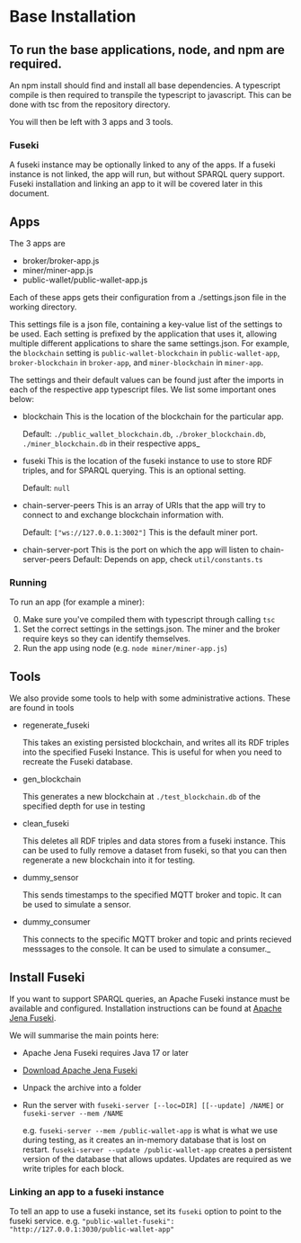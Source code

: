 # Base Installation

## To run the base applications, node, and npm are required.

An npm install should find and install all base dependencies.
A typescript compile is then required to transpile the typescript to javascript.
This can be done with tsc from the repository directory.

You will then be left with 3 apps and 3 tools.

### Fuseki

A fuseki instance may be optionally linked to any of the apps.
If a fuseki instance is not linked, the app will run, but without SPARQL query support.
Fuseki installation and linking an app to it will be covered later in this document.

## Apps

The 3 apps are

- broker/broker-app.js
- miner/miner-app.js
- public-wallet/public-wallet-app.js

Each of these apps gets their configuration from a ./settings.json file in the working directory.

This settings file is a json file, containing a key-value list of the settings to be used. 
Each setting is prefixed by the application that uses it, allowing multiple different applications to share the same settings.json.
For example, the `blockchain` setting is `public-wallet-blockchain` in `public-wallet-app`, `broker-blockchain` in `broker-app`, and `miner-blockchain` in `miner-app`.

The settings and their default values can be found just after the imports in each of the respective app typescript files. 
We list some important ones below:

- blockchain
  This is the location of the blockchain for the particular app.

  Default: `./public_wallet_blockchain.db`, `./broker_blockchain.db`, `./miner_blockchain.db` in their respective apps_
- fuseki
  This is the location of the fuseki instance to use to store RDF triples, and for SPARQL querying.
  This is an optional setting.

  Default: `null`
- chain-server-peers
  This is an array of URIs that the app will try to connect to and exchange blockchain information with.

  Default: `["ws://127.0.0.1:3002"]` This is the default miner port.
- chain-server-port
  This is the port on which the app will listen to chain-server-peers
  Default: Depends on app, check `util/constants.ts`

### Running

To run an app (for example a miner):

0. Make sure you've compiled them with typescript through calling `tsc`
1. Set the correct settings in the settings.json. The miner and the broker require keys so they can identify themselves.
2. Run the app using node (e.g. `node miner/miner-app.js`)

## Tools

We also provide some tools to help with some administrative actions. These are found in tools

- regenerate_fuseki

  This takes an existing persisted blockchain, and writes all its RDF triples into the specified Fuseki Instance.
  This is useful for when you need to recreate the Fuseki database.

- gen_blockchain

  This generates a new blockchain at `./test_blockchain.db` of the specified depth for use in testing

- clean_fuseki

  This deletes all RDF triples and data stores from a fuseki instance.
  This can be used to fully remove a dataset from fuseki, so that you can then regenerate a new blockchain into it for testing.

- dummy_sensor

  This sends timestamps to the specified MQTT broker and topic.
  It can be used to simulate a sensor.

- dummy_consumer

  This connects to the specific MQTT broker and topic and prints recieved messsages to the console.
  It can be used to simulate a consumer._

## Install Fuseki

If you want to support SPARQL queries, an Apache Fuseki instance must be available and configured. 
Installation instructions can be found at [Apache Jena Fuseki](https://jena.apache.org/documentation/fuseki2/).

We will summarise the main points here:

- Apache Jena Fuseki requires Java 17 or later
- [Download Apache Jena Fuseki](https://jena.apache.org/documentation/fuseki2/#download-fuseki-with-ui)
- Unpack the archive into a folder
- Run the server with `fuseki-server [--loc=DIR] [[--update] /NAME]` or `fuseki-server --mem /NAME`
  
  e.g. `fuseki-server --mem /public-wallet-app` is what is what we use during testing, as it creates an in-memory database that is lost on restart.
  `fuseki-server --update /public-wallet-app` creates a persistent version of the database that allows updates.
  Updates are required as we write triples for each block.

### Linking an app to a fuseki instance

To tell an app to use a fuseki instance, set its `fuseki` option to point to the fuseki service.
e.g. `"public-wallet-fuseki": "http://127.0.0.1:3030/public-wallet-app"`